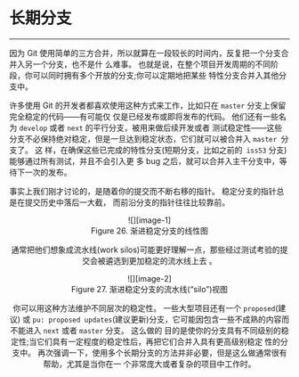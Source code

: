 # 长期分支
---- 
因为 Git 使用简单的三方合并，所以就算在一段较长的时间内，反复把一个分支合并入另一个分支，也不是什 么难事。 也就是说，在整个项目开发周期的不同阶段，你可以同时拥有多个开放的分支;你可以定期地把某些 特性分支合并入其他分支中。 

许多使用 Git 的开发者都喜欢使用这种方式来工作，比如只在 `master` 分支上保留完全稳定的代码——有可能仅 仅是已经发布或即将发布的代码。 他们还有一些名为 `develop` 或者 `next` 的平行分支，被用来做后续开发或者 测试稳定性——这些分支不必保持绝对稳定，但是一旦达到稳定状态，它们就可以被合并入 `master `分支了。 这 样，在确保这些已完成的特性分支(短期分支，比如之前的` iss53` 分支)能够通过所有测试，并且不会引入更 多 bug 之后，就可以合并入主干分支中，等待下一次的发布。 

事实上我们刚才讨论的，是随着你的提交而不断右移的指针。 稳定分支的指针总是在提交历史中落后一大截， 而前沿分支的指针往往比较靠前。 


 <div align="center"> ![][image-1]

 <div align="center"> Figure 26. 渐进稳定分支的线性图
  
通常把他们想象成流水线(work silos)可能更好理解一点，那些经过测试考验的提交会被遴选到更加稳定的流水线上去 。



 <div align="center"> ![][image-2]

 <div align="center"> Figure 27. 渐进稳定分支的流水线(“silo”)视图 


你可以用这种方法维护不同层次的稳定性。 一些大型项目还有一个 `proposed`(建议) 或 `pu: proposed updates`(建议更新)分支，它可能因包含一些不成熟的内容而不能进入 `next` 或者 `master` 分支。 这么做的 目的是使你的分支具有不同级别的稳定性;当它们具有一定程度的稳定性后，再把它们合并入具有更高级别稳定 性的分支中。 再次强调一下，使用多个长期分支的方法并非必要，但是这么做通常很有帮助，尤其是当你在一 个非常庞大或者复杂的项目中工作时。 



[image-1]:	../image/3/26.png
[image-2]:	../image/3/27.png